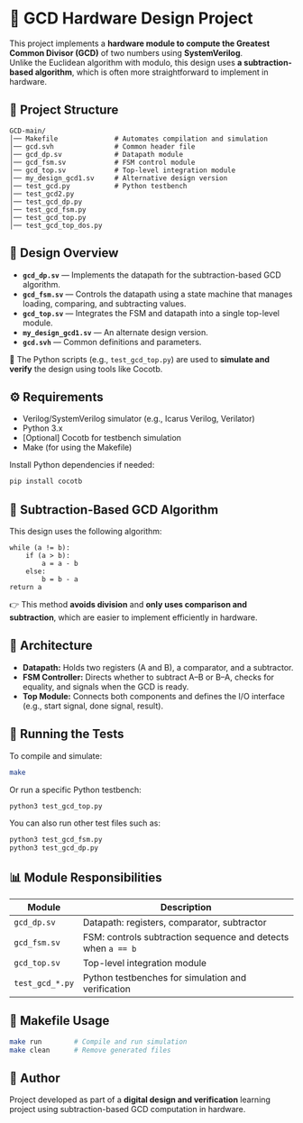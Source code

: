 # 🧮 GCD Hardware Design Project

This project implements a **hardware module to compute the Greatest Common Divisor (GCD)** of two numbers using **SystemVerilog**.  
Unlike the Euclidean algorithm with modulo, this design uses **a subtraction-based algorithm**, which is often more straightforward to implement in hardware.

## 📂 Project Structure

```
GCD-main/
│── Makefile              # Automates compilation and simulation
│── gcd.svh               # Common header file
│── gcd_dp.sv             # Datapath module
│── gcd_fsm.sv            # FSM control module
│── gcd_top.sv            # Top-level integration module
│── my_design_gcd1.sv     # Alternative design version
│── test_gcd.py           # Python testbench
│── test_gcd2.py
│── test_gcd_dp.py
│── test_gcd_fsm.py
│── test_gcd_top.py
│── test_gcd_top_dos.py
```

## 🧠 Design Overview

- **`gcd_dp.sv`** — Implements the datapath for the subtraction-based GCD algorithm.  
- **`gcd_fsm.sv`** — Controls the datapath using a state machine that manages loading, comparing, and subtracting values.  
- **`gcd_top.sv`** — Integrates the FSM and datapath into a single top-level module.  
- **`my_design_gcd1.sv`** — An alternate design version.  
- **`gcd.svh`** — Common definitions and parameters.

🧪 The Python scripts (e.g., `test_gcd_top.py`) are used to **simulate and verify** the design using tools like Cocotb.

## ⚙️ Requirements

- Verilog/SystemVerilog simulator (e.g., Icarus Verilog, Verilator)
- Python 3.x
- [Optional] Cocotb for testbench simulation
- Make (for using the Makefile)

Install Python dependencies if needed:

```bash
pip install cocotb
```

## 🧮 Subtraction-Based GCD Algorithm

This design uses the following algorithm:

```
while (a != b):
    if (a > b):
        a = a - b
    else:
        b = b - a
return a
```

👉 This method **avoids division** and **only uses comparison and subtraction**, which are easier to implement efficiently in hardware.

## 🧭 Architecture

- **Datapath:** Holds two registers (A and B), a comparator, and a subtractor.  
- **FSM Controller:** Directs whether to subtract A–B or B–A, checks for equality, and signals when the GCD is ready.  
- **Top Module:** Connects both components and defines the I/O interface (e.g., start signal, done signal, result).

## 🧪 Running the Tests

To compile and simulate:

```bash
make
```

Or run a specific Python testbench:

```bash
python3 test_gcd_top.py
```

You can also run other test files such as:

```bash
python3 test_gcd_fsm.py
python3 test_gcd_dp.py
```

## 📊 Module Responsibilities

| Module               | Description                                                  |
|-----------------------|--------------------------------------------------------------|
| `gcd_dp.sv`           | Datapath: registers, comparator, subtractor                   |
| `gcd_fsm.sv`          | FSM: controls subtraction sequence and detects when `a == b`  |
| `gcd_top.sv`          | Top-level integration module                                 |
| `test_gcd_*.py`       | Python testbenches for simulation and verification            |

## 🧰 Makefile Usage

```bash
make run        # Compile and run simulation
make clean      # Remove generated files
```

## 📝 Author

Project developed as part of a **digital design and verification** learning project using subtraction-based GCD computation in hardware.
